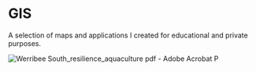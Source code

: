 # GIS
A selection of maps and applications I created for educational and private purposes.

![Werribee South_resilience_aquaculture pdf - Adobe Acrobat P](https://github.com/xJKLx/GIS/assets/157556286/b4decf29-ff56-4cbb-bd3a-1cf6c996bf86)
